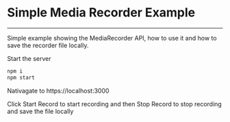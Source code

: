 # Simple Media Recorder Example

---

Simple example showing the MediaRecorder API, how to use it and how to save the recorder file locally.

Start the server

```bash
npm i 
npm start
```

Nativagate to https://localhost:3000

Click Start Record to start recording and then Stop Record to stop recording and save the file locally
